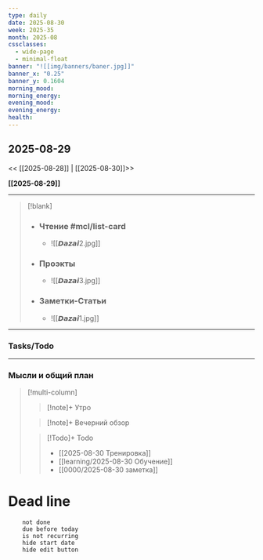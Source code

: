 ```yaml
---
type: daily
date: 2025-08-30
week: 2025-35
month: 2025-08
cssclasses:
  - wide-page
  - minimal-float
banner: "![[img/banners/baner.jpg]]"
banner_x: "0.25"
banner_y: 0.1604
morning_mood:
morning_energy:
evening_mood:
evening_energy:
health:
---
```

## 2025-08-29

<< [[2025-08-28]] | [[2025-08-30]]>>

**[[2025-08-29]]**

---

> [!blank]
> - ### **Чтение** #mcl/list-card
> 	- ![[𝘿𝙖𝙯𝙖𝙞2.jpg]]
> 
> - ### **Проэкты**
> 	- ![[𝘿𝙖𝙯𝙖𝙞3.jpg]]
> 
> - ### **Заметки-Статьи**
> 	- ![[𝘿𝙖𝙯𝙖𝙞1.jpg]]

---
### Tasks/Todo
<!-- UNCOMMENT TO ADD TASKS - [ ] Dummy Task -->

---
### Мысли и общий план
> [!multi-column]
> > [!note]+ Утро
> > 
>
> > [!note]+ Вечерний обзор
> > 
>
> > [!Todo]+ Todo
> > - [[2025-08-30  Тренировка]]
> > - [[learning/2025-08-30 Обучение]]
> > - [[0000/2025-08-30 заметка]]


# Dead line

```tasks
	not done
	due before today
	is not recurring
	hide start date
	hide edit button
```